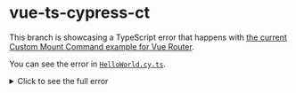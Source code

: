 # vue-ts-cypress-ct

This branch is showcasing a TypeScript error that happens with [the current Custom Mount Command example for Vue Router](https://docs.cypress.io/guides/component-testing/vue/examples#Vue-Router).

You can see the error in [`HelloWorld.cy.ts`](./src/components/__tests__/HelloWorld.cy.ts).

<details>
<summary>Click to see the full error</summary>

```shell
$ yarn type-check
yarn run v1.22.19
$ vue-tsc --noEmit -p tsconfig.cypress-ct.json --composite false
src/components/__tests__/HelloWorld.cy.ts:5:28 - error TS2322: Type '{ msg: string; }' is not assignable to type 'VNodeProps & { __v_isVNode?: undefined; [Symbol.iterator]?: undefined; } & Record<string, any> & { [x: number]: unknown; } & { readonly length?: number | Prop<unknown, unknown> | null | undefined; ... 19 more ...; toLocaleString?: string | undefined; } & AllowedComponentProps & ComponentCustomProps'.
  Type '{ msg: string; }' is not assignable to type '{ readonly length?: number | Prop<unknown, unknown> | null | undefined; readonly concat?: Prop<unknown, unknown> | { (...items: ConcatArray<string>[]): string[]; (...items: (string | ConcatArray<string>)[]): string[]; } | null | undefined; ... 18 more ...; toLocaleString?: string | undefined; }'.
    Types of property 'toString' are incompatible.
      Type '() => string' is not assignable to type 'string'.

5     cy.mount(HelloWorld, { props: { msg: 'Hello Cypress' } })
                             ~~~~~
```

</details>
